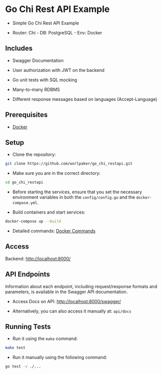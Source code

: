 # Go Chi Rest API Example

- Simple Go Chi Rest API Example

- Router: Chi - DB: PostgreSQL - Env: Docker

## Includes

- Swagger Documentation

- User authorization with JWT on the backend

- Go unit tests with SQL mocking

- Many-to-many RDBMS

- Different response messages based on languages (Accept-Language)

## Prerequisites

- [Docker](https://docs.docker.com/get-docker/)

## Setup

- Clone the repository:

```bash
git clone https://github.com/worlpaker/go_chi_restapi.git
```

- Make sure you are in the correct directory:

```bash
cd go_chi_restapi
```

- Before starting the services, ensure that you set the necessary environment variables in both the `config/config.go` and the `docker-compose.yml`.

- Build containers and start services:

```bash
docker-compose up --build
```

- Detailed commands: [Docker Commands](https://docs.docker.com/engine/reference/commandline/docker/)

## Access

Backend: <http://localhost:8000/>

## API Endpoints

Information about each endpoint, including request/response formats and parameters, is available in the Swagger API documentation.

- Access Docs on API: <http://localhost:8000/swagger/>

- Alternatively, you can also access it manually at: `api/docs`

## Running Tests

- Run it using the `make` command:

```bash
make test
```

- Run it manually using the following command:

```bash
go test -v ./...
```
